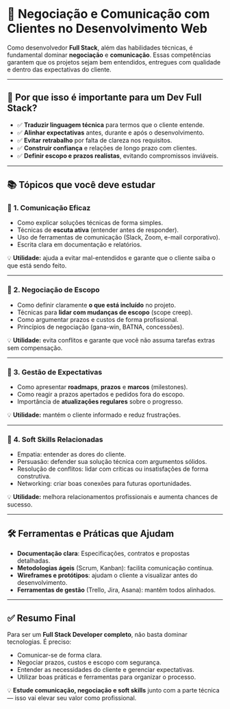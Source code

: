 # 💬 Negociação e Comunicação com Clientes no Desenvolvimento Web

Como desenvolvedor **Full Stack**, além das habilidades técnicas, é fundamental dominar **negociação** e **comunicação**. Essas competências garantem que os projetos sejam bem entendidos, entregues com qualidade e dentro das expectativas do cliente.

---

## 🎯 **Por que isso é importante para um Dev Full Stack?**
- ✅ **Traduzir linguagem técnica** para termos que o cliente entende.  
- ✅ **Alinhar expectativas** antes, durante e após o desenvolvimento.  
- ✅ **Evitar retrabalho** por falta de clareza nos requisitos.  
- ✅ **Construir confiança** e relações de longo prazo com clientes.  
- ✅ **Definir escopo e prazos realistas**, evitando compromissos inviáveis.

---

## 📚 **Tópicos que você deve estudar**

### 🔹 **1. Comunicação Eficaz**
- Como explicar soluções técnicas de forma simples.  
- Técnicas de **escuta ativa** (entender antes de responder).  
- Uso de ferramentas de comunicação (Slack, Zoom, e-mail corporativo).  
- Escrita clara em documentação e relatórios.  

💡 **Utilidade:** ajuda a evitar mal-entendidos e garante que o cliente saiba o que está sendo feito.

---

### 🔹 **2. Negociação de Escopo**
- Como definir claramente **o que está incluído** no projeto.  
- Técnicas para **lidar com mudanças de escopo** (scope creep).  
- Como argumentar prazos e custos de forma profissional.  
- Princípios de negociação (gana-win, BATNA, concessões).  

💡 **Utilidade:** evita conflitos e garante que você não assuma tarefas extras sem compensação.

---

### 🔹 **3. Gestão de Expectativas**
- Como apresentar **roadmaps**, **prazos** e **marcos** (milestones).  
- Como reagir a prazos apertados e pedidos fora do escopo.  
- Importância de **atualizações regulares** sobre o progresso.  

💡 **Utilidade:** mantém o cliente informado e reduz frustrações.

---

### 🔹 **4. Soft Skills Relacionadas**
- Empatia: entender as dores do cliente.  
- Persuasão: defender sua solução técnica com argumentos sólidos.  
- Resolução de conflitos: lidar com críticas ou insatisfações de forma construtiva.  
- Networking: criar boas conexões para futuras oportunidades.  

💡 **Utilidade:** melhora relacionamentos profissionais e aumenta chances de sucesso.

---

## 🛠️ **Ferramentas e Práticas que Ajudam**
- **Documentação clara**: Especificações, contratos e propostas detalhadas.  
- **Metodologias ágeis** (Scrum, Kanban): facilita comunicação contínua.  
- **Wireframes e protótipos**: ajudam o cliente a visualizar antes do desenvolvimento.  
- **Ferramentas de gestão** (Trello, Jira, Asana): mantêm todos alinhados.  

---

## ✅ **Resumo Final**
Para ser um **Full Stack Developer completo**, não basta dominar tecnologias. É preciso:
- Comunicar-se de forma clara.
- Negociar prazos, custos e escopo com segurança.
- Entender as necessidades do cliente e gerenciar expectativas.
- Utilizar boas práticas e ferramentas para organizar o processo.

💡 **Estude comunicação, negociação e soft skills** junto com a parte técnica — isso vai elevar seu valor como profissional.

